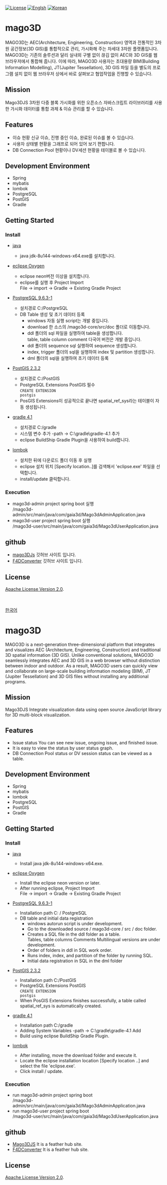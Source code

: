 [![License](https://img.shields.io/badge/License-Apache%202.0-blue.svg)](http://www.apache.org/licenses/LICENSE-2.0.html)
[![Englsh](https://img.shields.io/badge/language-English-orange.svg)](#english)
[![Korean](https://img.shields.io/badge/language-Korean-blue.svg)](#korean)

<a name="korean"></a>

# mago3D
MAGO3D는 AEC(Architecture, Engineering, Construction) 영역과 전통적인 3차원 공간정보(3D GIS)를 통합적으로 관리, 가시화해 주는 차세대 3차원 플랫폼입니다. MAGO3D는 기존의 솔루션과 달리 실내외 구별 없이 끊김 없이 AEC와 3D GIS를 웹 브라우저에서 통합해 줍니다. 이에 따라, MAGO3D 사용자는 초대용량 BIM(Building Information Modelling), JT(Jupiter Tessellation), 3D GIS 파일 등을 별도의 프로그램 설치 없이 웹 브라우저 상에서 바로 살펴보고 협업작업을 진행할 수 있습니다.

## Mission
Mago3DJS 3차원 다중 블록 가시화를 위한 오픈소스 자바스크립트 라이브러리를 사용한 가시화 데이터를 통합 과제 & 이슈 관리를 할 수 있습니다.

## Features
 - 이슈 현황 신규 이슈, 진행 중인 이슈, 완료된 이슈를 볼 수 있습니다.
 - 사용자 상태별 현황을 그래프로 되어 있어 보기 편합니다.
 - DB Connection Pool 현황이나 DV세션 현황을 테이블로 볼 수 있습니다.

## Development Environment
  - Spring
  - mybatis
  - lombok
  - PostgreSQL
  - PostGIS
  - Gradle

## Getting Started

###  Install
- [java](http://www.oracle.com/technetwork/java/javase/downloads/jdk8-downloads-2133151.html )
  - java jdk-8u144-windows-x64.exe를 설치합니다.

- [eclipse Oxygen](https://www.eclipse.org/downloads/download.php?file=/oomph/epp/oxygen/R/eclipse-inst-win64.exe)
  - eclipse neon버전 이상을 설치합니다.
  - eclipse를 실행 후 Project Import <br>
    File -> import -> Gradle -> Existing Gradle Project

- [PostgreSQL 9.6.3-1](https://github.com/Gaia3D/mago3d/wiki/PostgreSQL-%EC%84%A4%EC%B9%98-%EA%B0%80%EC%9D%B4%EB%93%9C)

  - 설치경로 C:/PostgreSQL
  - DB Table 생성 및 초기 데이터 등록
    - windows 자동 실행 script는 개발 중입니다.
    - download 한 소스의 /mago3d-core/src/doc 폴더로 이동합니다.
    - ddl 폴더의 sql 파일을 실행하여 table을 생성합니다.<br>
    table, table column comment 다국어 버전은 개발 중입니다.
    - ddl 폴더의 sequence sql 실행하여 sequence 생성합니다.
    - index, trigger 폴더의 sql을 실행하여 index 및 partition 생성합니다.
    - dml 폴더의 sql을 실행하여 초기 데이터 등록

- [PostGIS 2.3.2](https://github.com/Gaia3D/mago3d/wiki/PostGIS-%EC%84%A4%EC%B9%98)
  - 설치경로 C:/PostGIS
  - PostgreSQL Extensions PostGIS 필수 <br>
   <code>CREATE EXTENSION postgis</code>
  - PosGIS Extensions이 성공적으로 끝나면 spatial_ref_sys라는 테이블이 자동 생성됩니다.

- [gradle 4.1](https://gradle.org/docs/)
  - 설치경로 C:/gradle
  - 시스템 변수 추가 -path -> C:\gradle\gradle-4.1 추가
  - eclipse BuildShip Gradle Plugin을 사용하여 build합니다.

- [lombok](https://projectlombok.org/)
  - 설치한 뒤에 다운로드 폴더 이동 후 실행
  - eclipse 설치 위치 [Specify location..]를 검색해서 'eclipse.exe' 파일을 선택합니다.
  - install/update 클릭합니다.

### Execution

 - mago3d-admin project spring boot 실행 <br> /mago3d-admin/src/main/java/com/gaia3d/Mago3dAdminApplication.java
 - mago3d-user project spring boot 실행 <br> /mago3d-user/src/main/java/com/gaia3d/Mago3dUserApplication.java

## github
- [mago3DJs](https://github.com/Gaia3D/mago3djs) 깃허브 사이트 입니다.
- [F4DConverter](https://github.com/Gaia3D/F4DConverter) 깃허브 사이트 입니다.

## License
[Apache License Version 2.0](http://www.apache.org/licenses/LICENSE-2.0.html).







<br><br>
[한국어](#korean)

# <a name="english"></a>mago3D
MAGO3D is a next-generation three-dimensional platform that integrates and visualizes AEC (Architecture, Engineering, Construction) and traditional 3D spatial information (3D GIS). Unlike conventional solutions, MAGO3D seamlessly integrates AEC and 3D GIS in a web browser without distinction between indoor and outdoor. As a result, MAGO3D users can quickly view and collaborate on large-scale building information modeling (BIM), JT (Jupiter Tessellation) and 3D GIS files without installing any additional programs.

## Mission
Mago3DJS Integrate visualization data using open source JavaScript library for 3D multi-block visualization.

## Features
- Issue status You can see new issue, ongoing issue, and finished issue.
- It is easy to view the status by user status graph.
- DB Connection Pool status or DV session status can be viewed as a table.

## Development Environment
  - Spring
  - mybatis
  - lombok
  - PostgreSQL
  - PostGIS
  - Gradle


## Getting Started

###  Install
- [java](http://www.oracle.com/technetwork/java/javase/downloads/jdk8-downloads-2133151.html )
  - Install java jdk-8u144-windows-x64.exe.

- [eclipse Oxygen](https://www.eclipse.org/downloads/download.php?file=/oomph/epp/oxygen/R/eclipse-inst-win64.exe)
  - Install the eclipse neon version or later.
  - After running eclipse, Project Import <br>
    File -> import -> Gradle -> Existing Gradle Project

- [PostgreSQL 9.6.3-1](https://github.com/Gaia3D/mago3d/wiki/PostgreSQL-%EC%84%A4%EC%B9%98-%EA%B0%80%EC%9D%B4%EB%93%9C)

  - Installation path C: / PostgreSQL
  - DB table and initial data registration
    - windows autorun script is under development.
    - Go to the downloaded source / mago3d-core / src / doc folder.
    - Creates a SQL file in the ddl folder as a table. <br>
    Tables, table columns Comments Multilingual versions are under development.
    - Order of folders in ddl in SQL work order.
    - Runs index, index, and partition of the folder by running SQL.
    - Initial data registration in SQL in the dml folder

- [PostGIS 2.3.2](https://github.com/Gaia3D/mago3d/wiki/PostGIS-%EC%84%A4%EC%B9%98)
  - Installation path C:/PostGIS
  - PostgreSQL Extensions PostGIS <br>
  <code>CREATE EXTENSION postgis</code>
  - When PosGIS Extensions finishes successfully, a table called spatial_ref_sys is automatically created.

- [gradle 4.1](https://gradle.org/docs/)
  - Installation path C:/gradle
  - Adding System Variables -path -> C:\gradle\gradle-4.1 Add
  - Build using eclipse BuildShip Gradle Plugin.

- [lombok](https://projectlombok.org/)
  - After installing, move the download folder and execute it.
  - Locate the eclipse installation location [Specify location ..] and select the file 'eclipse.exe'.
  - Click install / update.

### Execution
- run mago3d-admin project spring boot <br> /mago3d-admin/src/main/java/com/gaia3d/Mago3dAdminApplication.java
- run mago3d-user project spring boot <br> /mago3d-user/src/main/java/com/gaia3d/Mago3dUserApplication.java

## github
- [Mago3DJS](https://github.com/Gaia3D/mago3djs) It is a feather hub site.
- [F4DConverter](https://github.com/Gaia3D/F4DConverter) It is a feather hub site.
## License
[Apache License Version 2.0](http://www.apache.org/licenses/LICENSE-2.0.html).
